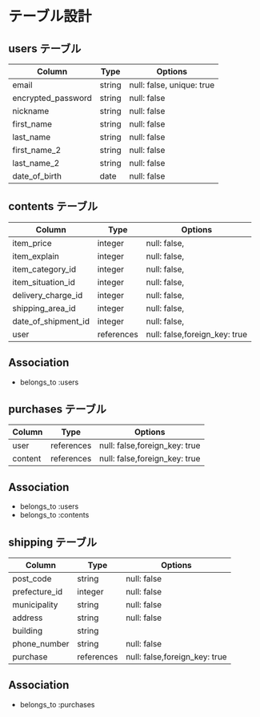 # テーブル設計

## users テーブル

| Column             | Type                | Options                   |
|--------------------|---------------------|---------------------------|
| email              | string              | null: false, unique: true |
| encrypted_password | string              | null: false               |
| nickname           | string              | null: false               |
| first_name         | string              | null: false               |
| last_name          | string              | null: false               |
| first_name_2       | string              | null: false               |
| last_name_2        | string              | null: false               |
| date_of_birth      | date                | null: false               |


## contents テーブル

| Column              | Type       | Options                        |
| --------------------| -----------| -------------------------------|
| item_price          | integer    | null: false,                   |
| item_explain        | integer    | null: false,                   |
| item_category_id    | integer    | null: false,                   |
| item_situation_id   | integer    | null: false,                   |
| delivery_charge_id  | integer    | null: false,                   |
| shipping_area_id    | integer    | null: false,                   |
| date_of_shipment_id | integer    | null: false,                   |
| user                | references | null: false,foreign_key: true  |

## Association

- belongs_to :users

## purchases テーブル

| Column      | Type       | Options                           |
| ----------- | ---------- | --------------------------------- |
| user        | references | null: false,foreign_key: true     |
| content    | references | null: false,foreign_key: true     |

## Association

- belongs_to :users
- belongs_to :contents

## shipping テーブル

| Column              | Type       | Options                           |
| ------------------- | ---------- | --------------------------------- |
| post_code           | string     | null: false                       |
| prefecture_id       | integer    | null: false                       |
| municipality        | string     | null: false                       |
| address             | string     | null: false                       |
| building            | string     |                                   |
| phone_number        | string     | null: false                       |
| purchase            | references | null: false,foreign_key: true     |

## Association

- belongs_to :purchases
